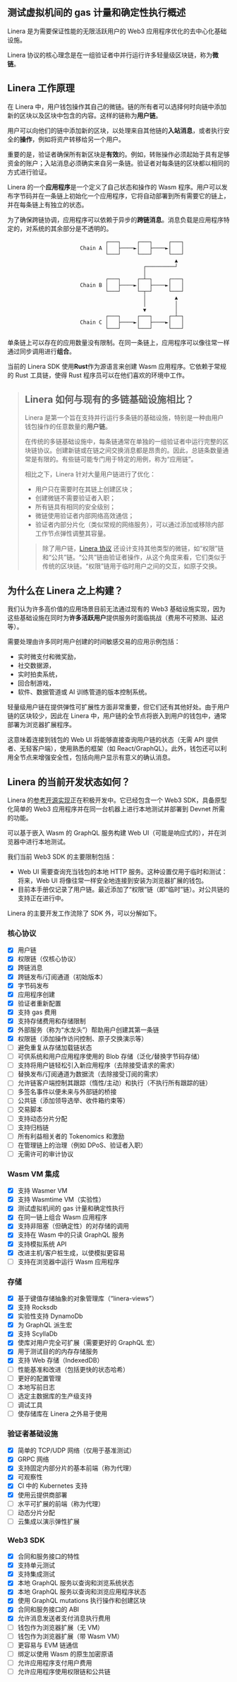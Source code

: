 ## 测试虚拟机间的 gas 计量和确定性执行概述

Linera 是为需要保证性能的无限活跃用户的 Web3 应用程序优化的去中心化基础设施。

Linera 协议的核心理念是在一组验证者中并行运行许多轻量级区块链，称为**微链**。

## Linera 工作原理

在 Linera 中，用户钱包操作其自己的微链。链的所有者可以选择何时向链中添加新的区块以及区块中包含的内容。这样的链称为**用户链**。

用户可以向他们的链中添加新的区块，以处理来自其他链的**入站消息**，或者执行安全的**操作**，例如将资产转移给另一个用户。

重要的是，验证者确保所有新区块是**有效**的。例如，转账操作必须起始于具有足够资金的账户；入站消息必须确实来自另一条链。验证者对每条链的区块都以相同的方式进行验证。

Linera 的一个**应用程序**是一个定义了自己状态和操作的 Wasm 程序。用户可以发布字节码并在一条链上初始化一个应用程序，它将自动部署到所有需要它的链上，并在每条链上有独立的状态。

为了确保跨链协调，应用程序可以依赖于异步的**跨链消息**。消息负载是应用程序特定的，对系统的其余部分是不透明的。

```ignore
                               ┌───┐     ┌───┐     ┌───┐
                       Chain A │   ├────►│   ├────►│   │
                               └───┘     └───┘     └───┘
                                                     ▲
                                           ┌─────────┘
                                           │
                               ┌───┐     ┌─┴─┐     ┌───┐
                       Chain B │   ├────►│   ├────►│   │
                               └───┘     └─┬─┘     └───┘
                                           │         ▲
                                           │         │
                                           ▼         │
                               ┌───┐     ┌───┐     ┌─┴─┐
                       Chain C │   ├────►│   ├────►│   │
                               └───┘     └───┘     └───┘
```

单条链上可以存在的应用数量没有限制。在同一条链上，应用程序可以像往常一样通过同步调用进行**组合**。

当前的 Linera SDK 使用**Rust**作为源语言来创建 Wasm 应用程序。它依赖于常规的 Rust 工具链，使得 Rust 程序员可以在他们喜欢的环境中工作。

> ## Linera 如何与现有的多链基础设施相比？
>
> Linera 是第一个旨在支持并行运行多条链的基础设施，特别是一种由用户钱包操作的任意数量的**用户链**。
>
> 在传统的多链基础设施中，每条链通常在单独的一组验证者中运行完整的区块链协议。创建新链或在链之间交换消息都是昂贵的。因此，总链条数量通常是有限的。有些链可能专门用于特定的用例，称为“应用链”。
>
> 相比之下，Linera 针对大量用户链进行了优化：
>
> - 用户只在需要时在其链上创建区块；
> - 创建微链不需要验证者入职；
> - 所有链具有相同的安全级别；
> - 微链使用验证者内部网络高效通信；
> - 验证者内部分片化（类似常规的网络服务），可以通过添加或移除内部工作节点弹性调整其容量。
>
> > 除了用户链，[Linera 协议](https://linera.io/whitepaper) 还设计支持其他类型的微链，如“权限”链和“公共”链。“公共”链由验证者操作，从这个角度来看，它们类似于传统的区块链。“权限”链用于临时用户之间的交互，如原子交换。

## 为什么在 Linera 之上构建？

我们认为许多高价值的应用场景目前无法通过现有的 Web3 基础设施实现，因为这些基础设施在同时为**许多活跃用户**提供服务时面临挑战（费用不可预测、延迟等）。

需要处理由许多同时用户创建的时间敏感交易的应用示例包括：

- 实时微支付和微奖励，
- 社交数据源，
- 实时拍卖系统，
- 回合制游戏，
- 软件、数据管道或 AI 训练管道的版本控制系统。

轻量级用户链在提供弹性可扩展性方面非常重要，但它们还有其他好处。由于用户链的区块较少，因此在 Linera 中，用户链的全节点将嵌入到用户的钱包中，通常部署为浏览器扩展程序。

这意味着连接到钱包的 Web UI 将能够直接查询用户链的状态（无需 API 提供者、无轻客户端），使用熟悉的框架（如 React/GraphQL）。此外，钱包还可以利用全节点来增强安全性，包括向用户显示有意义的确认消息。

## Linera 的当前开发状态如何？

Linera 的[参考开源实现](https://github.com/linera-io/linera-protocol)正在积极开发中。它已经包含一个 Web3 SDK，具备原型化简单的 Web3 应用程序并在同一台机器上进行本地测试并部署到 Devnet 所需的功能。

可以基于嵌入 Wasm 的 GraphQL 服务构建 Web UI（可能是响应式的），并在浏览器中进行本地测试。

我们当前 Web3 SDK 的主要限制包括：

- Web UI 需要查询充当钱包的本地 HTTP 服务。这种设置仅用于临时和测试：将来，Web UI 将像往常一样安全地连接到安装为浏览器扩展的钱包。
- 目前本手册仅记录了用户链。最近添加了“权限”链（即“临时”链）。对公共链的支持正在进行中。

Linera 的主要开发工作流除了 SDK 外，可以分解如下。

### 核心协议

- [x] 用户链
- [x] 权限链（仅核心协议）
- [x] 跨链消息
- [x] 跨链发布/订阅通道（初始版本）
- [x] 字节码发布
- [x] 应用程序创建
- [x] 验证者重新配置
- [x] 支持 gas 费用
- [x] 支持存储费用和存储限制
- [x] 外部服务（称为“水龙头”）帮助用户创建其第一条链
- [x] 权限链（添加操作访问控制、原子交换演示等）
- [ ] 避免重复从存储加载链状态
- [ ] 可供系统和用户应用程序使用的 Blob 存储（泛化/替换字节码存储）
- [ ] 支持将用户链轻松引入新应用程序（去除接受请求的需求）
- [ ] 替换发布/订阅通道为数据流（去除接受订阅的需求）
- [ ] 允许链客户端控制其跟踪（惰性/主动）和执行（不执行所有跟踪的链）
- [ ] 多签名事件以便未来与外部链的桥接
- [ ] 公共链（添加领导选举、收件箱约束等）
- [ ] 交易脚本
- [ ] 支持动态分片分配
- [ ] 支持归档链
- [ ] 所有利益相关者的 Tokenomics 和激励
- [ ] 在管理链上的治理（例如 DPoS、验证者入职）
- [ ] 无需许可的审计协议

### Wasm VM 集成

- [x] 支持 Wasmer VM
- [x] 支持 Wasmtime VM（实验性）
- [x] 测试虚拟机间的 gas 计量和确定性执行
- [x] 在同一链上组合 Wasm 应用程序
- [x] 支持非阻塞（但确定性）的对存储的调用
- [x] 支持在 Wasm 中的只读 GraphQL 服务
- [x] 支持模拟系统 API
- [x] 改进主机/客户桩生成，以使模拟更容易
- [ ] 支持在浏览器中运行 Wasm 应用程序

### 存储

- [x] 基于键值存储抽象的对象管理库（“linera-views”）
- [x] 支持 Rocksdb
- [x] 实验性支持 DynamoDb
- [x] 为 GraphQL 派生宏
- [x] 支持 ScyllaDb
- [x] 使库对用户完全可扩展（需要更好的 GraphQL 宏）
- [x] 用于测试目的的内存存储服务
- [x] 支持 Web 存储（IndexedDB）
- [ ] 性能基准和改进（包括更快的状态哈希）
- [ ] 更好的配置管理
- [ ] 本地写前日志
- [ ] 选定主数据库的生产级支持
- [ ] 调试工具
- [ ] 使存储库在 Linera 之外易于使用

### 验证者基础设施

- [x] 简单的 TCP/UDP 网络（仅用于基准测试）
- [x] GRPC 网络
- [x] 支持固定内部分片的基本前端（称为代理）
- [x] 可观察性
- [x] CI 中的 Kubernetes 支持
- [x] 使用云提供商部署
- [ ] 水平可扩展的前端（称为代理）
- [ ] 动态分片分配
- [ ] 云集成以演示弹性扩展

### Web3 SDK

- [x] 合同和服务接口的特性
- [x] 支持单元测试
- [x] 支持集成测试
- [x] 本地 GraphQL 服务以查询和浏览系统状态
- [x] 本地 GraphQL 服务以查询和浏览应用程序状态
- [x] 使用 GraphQL mutations 执行操作和创建区块
- [x] 合同和服务接口的 ABI
- [x] 允许消息发送者支付消息执行费用
- [ ] 钱包作为浏览器扩展（无 VM）
- [ ] 钱包作为浏览器扩展（带 Wasm VM）
- [ ] 更容易与 EVM 链通信
- [ ] 绑定以使用 Wasm 的原生加密原语
- [ ] 允许应用程序支付用户费用
- [ ] 允许应用程序使用权限链和公共链
